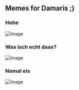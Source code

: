 ## Memes for Damaris ;)

### Hehe

![Image](https://img-9gag-fun.9cache.com/photo/aWYX06A_460swp.webp)

### Was isch echt daas?

![Image](hhttps://img-9gag-fun.9cache.com/photo/aV3r9jv_700bwp.webp)

### Nomal eis

![Image](https://img-9gag-fun.9cache.com/photo/abY8mEr_460swp.webp)

